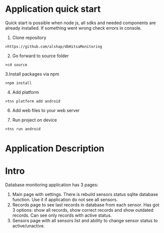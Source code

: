 # Application quick start

Quick start is possible when node js, all sdks and needed components are already installed.
If something went wrong check errors in console.

1. Clone repository
```
>https://github.com/alshap/dbHitsaMonitoring
```
2. Go forward to source folder
```
>cd source
```
3.Install packages via npm
```
>npm install
```
4. Add platform
```
>tns platform add android
```
6. Add web files to your web server

7. Run project on device
```
>tns run android
```

# Application Description

# Intro

Database monitoring application has 3 pages: 
1. Main page with settings. There is rebuild sensors status sqlite database function. Use it if application do not see all sensors.
2. Records page to see last records in database from each sensor. Has got 3 options: show all records, show correct records and show outdated records. Can see only records with active status.
3. Sensors page with all sensors list and ability to change sensor status to active/unactive. 
